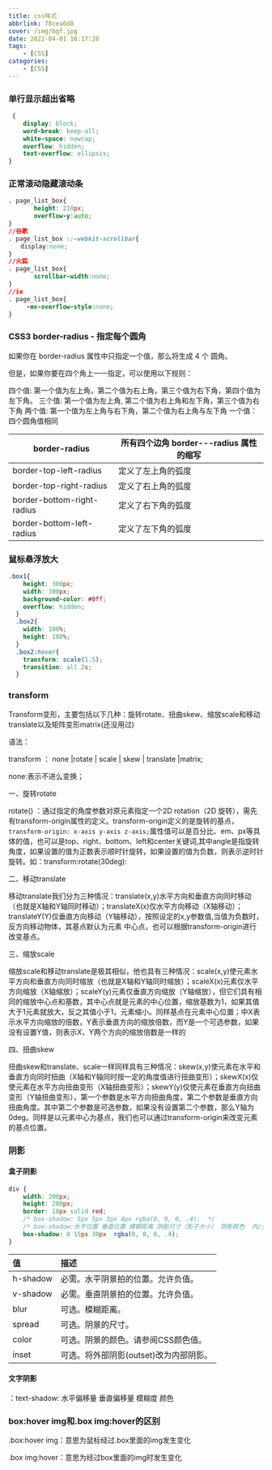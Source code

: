 ```yaml
---
title: css样式
abbrlink: 78cea6d8
cover: /img/bgf.jpg
date: 2022-04-01 16:17:28
tags: 
    - [CSS]
categories:
    - [CSS]
---
```

<p id="hitokotoText"></p>
<p id="hitokotoFrom"></p>

### 单行显示超出省略

```css
 {
    display: block;
    word-break: keep-all; 
    white-space: nowrap;
    overflow: hidden;
    text-overflow: ellipsis;
}
```
<!-- more -->


### 正常滚动隐藏滚动条

```css
. page_list_box{
       height: 210px;
       overflow-y:auto;
}
//谷歌
. page_list_box ::-webkit-scrollbar{
　　display:none;
}
//火狐
. page_list_box{
       scrollbar-width:none;
}
//ie
. page_list_box{
     -ms-overflow-style:none;
}
```
### CSS3 border-radius - 指定每个圆角

如果你在 border-radius 属性中只指定一个值，那么将生成 4 个 圆角。

但是，如果你要在四个角上一一指定，可以使用以下规则：

四个值: 第一个值为左上角，第二个值为右上角，第三个值为右下角，第四个值为左下角。
三个值: 第一个值为左上角, 第二个值为右上角和左下角，第三个值为右下角
两个值: 第一个值为左上角与右下角，第二个值为右上角与左下角
一个值： 四个圆角值相同

| border-radius              | 所有四个边角 border-*-*-radius 属性的缩写 |
| -------------------------- | ----------------------------------------- |
| border-top-left-radius     | 定义了左上角的弧度                        |
| border-top-right-radius    | 定义了右上角的弧度                        |
| border-bottom-right-radius | 定义了右下角的弧度                        |
| border-bottom-left-radius  | 定义了左下角的弧度                        |

### 鼠标悬浮放大
```css
.box1{
    height: 300px;
    width: 300px;
    background-color: #0ff;
    overflow: hidden;
  }
  .box2{
    width: 100%;
    height: 100%;
  }
  .box2:hover{
    transform: scale(1.5);
    transition: all 2s;
  }
```

### transform

Transform变形，主要包括以下几种：旋转rotate、扭曲skew、缩放scale和移动translate以及矩阵变形matrix(还没用过)

语法：

transform ： none |rotate | scale | skew | translate |matrix;

none:表示不进么变换；

一、旋转rotate

rotate() ：通过指定的角度参数对原元素指定一个2D rotation（2D 旋转），需先有transform-origin属性的定义。transform-origin定义的是旋转的基点，`transform-origin: x-axis y-axis z-axis;`属性值可以是百分比、em、px等具体的值，也可以是top、right、bottom、left和center关键词,其中angle是指旋转角度，如果设置的值为正数表示顺时针旋转，如果设置的值为负数，则表示逆时针旋转。如：transform:rotate(30deg):

二、移动translate

移动translate我们分为三种情况：translate(x,y)水平方向和垂直方向同时移动（也就是X轴和Y轴同时移动）；translateX(x)仅水平方向移动（X轴移动）；translateY(Y)仅垂直方向移动（Y轴移动），按照设定的x,y参数值,当值为负数时，反方向移动物体，其基点默认为元素 中心点，也可以根据transform-origin进行改变基点。

三、缩放scale

缩放scale和移动translate是极其相似，他也具有三种情况：scale(x,y)使元素水平方向和垂直方向同时缩放（也就是X轴和Y轴同时缩放）；scaleX(x)元素仅水平方向缩放（X轴缩放）；scaleY(y)元素仅垂直方向缩放（Y轴缩放），但它们具有相同的缩放中心点和基数，其中心点就是元素的中心位置，缩放基数为1，如果其值大于1元素就放大，反之其值小于1，元素缩小。同样基点在元素中心位置；中X表示水平方向缩放的倍数，Y表示垂直方向的缩放倍数，而Y是一个可选参数，如果没有设置Y值，则表示X，Y两个方向的缩放倍数是一样的

四、扭曲skew

扭曲skew和translate、scale一样同样具有三种情况：skew(x,y)使元素在水平和垂直方向同时扭曲（X轴和Y轴同时按一定的角度值进行扭曲变形）；skewX(x)仅使元素在水平方向扭曲变形（X轴扭曲变形）；skewY(y)仅使元素在垂直方向扭曲变形（Y轴扭曲变形），第一个参数是水平方向扭曲角度，第二个参数是垂直方向扭曲角度。其中第二个参数是可选参数，如果没有设置第二个参数，那么Y轴为0deg。同样是以元素中心为基点，我们也可以通过transform-origin来改变元素的基点位置。

### 阴影

#### 盒子阴影

```css
div {
    width: 200px;
    height: 200px;
    border: 10px solid red;
    /* box-shadow: 5px 5px 3px 4px rgba(0, 0, 0, .4);  */
    /* box-shadow:水平位置 垂直位置 模糊距离 阴影尺寸（影子大小） 阴影颜色  内/外阴影； */
    box-shadow: 0 15px 30px  rgba(0, 0, 0, .4);
}
```

| 值       | 描述                                   |
| :------- | :------------------------------------- |
| h-shadow | 必需。水平阴景拍的位置。允许负值。     |
| v-shadow | 必需。垂直阴景拍的位置。允许负值。     |
| blur     | 可选。模糊距离。                       |
| spread   | 可选。阴景的尺寸。                     |
| color    | 可选。阴景的颜色。请参阅CSS颜色值。    |
| inset    | 可选。将外部阴影(outset)改为内部阴影。 |

#### 文字阴影

：text-shadow: 水平偏移量 垂直偏移量 模糊度 颜色

### box:hover img和.box img:hover的区别

.box:hover img：意思为鼠标经过.box里面的img发生变化

.box img:hover：意思为经过box里面的img时发生变化



